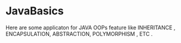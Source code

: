 # JavaBasics

Here are some applicaton for JAVA OOPs feature like INHERITANCE , ENCAPSULATION, ABSTRACTION, POLYMORPHISM , ETC .
